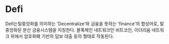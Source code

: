 # Defi

Defi는탈중앙화를 의미하는 'Decentralize'와 금융을 뜻하는 'finance'의 합성어로, 탈중앙화된 분산 금융시스템을 지칭한다. 블록체인 네트워크인 비트코인, 이더리움 네트워크 위에서 암호화폐 기반의 담보 대출 등의 형태로 작동된다.
